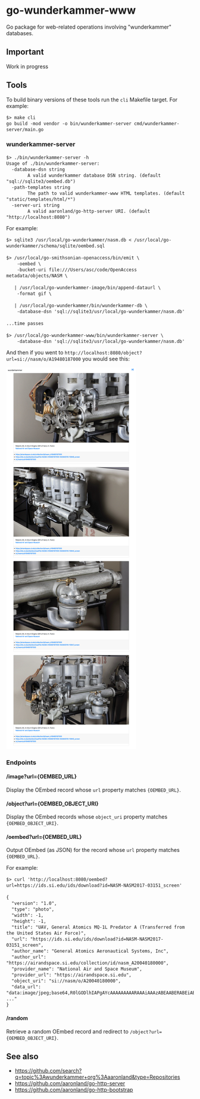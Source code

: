 # go-wunderkammer-www

Go package for web-related operations involving "wunderkammer" databases.

## Important

Work in progress

## Tools

To build binary versions of these tools run the `cli` Makefile target. For example:

```
$> make cli
go build -mod vendor -o bin/wunderkammer-server cmd/wunderkammer-server/main.go
```

### wunderkammer-server

```
$> ./bin/wunderkammer-server -h
Usage of ./bin/wunderkammer-server:
  -database-dsn string
    	A valid wunderkammer database DSN string. (default "sql://sqlite3/oembed.db")
  -path-templates string
    	The path to valid wunderkammer-www HTML templates. (default "static/templates/html/*")
  -server-uri string
    	A valid aaronland/go-http-server URI. (default "http://localhost:8080")
```

For example:

```
$> sqlite3 /usr/local/go-wunderkammer/nasm.db < /usr/local/go-wunderkammer/schema/sqlite/oembed.sql

$> /usr/local/go-smithsonian-openaccess/bin/emit \
	-oembed \
	-bucket-uri file:///Users/asc/code/OpenAccess metadata/objects/NASM \

   | /usr/local/go-wunderkammer-image/bin/append-dataurl \
	-format gif \

   | /usr/local/go-wunderkammer/bin/wunderkammer-db \
	-database-dsn 'sql://sqlite3/usr/local/go-wunderkammer/nasm.db'

...time passes

$> /usr/local/go-wunderkammer-www/bin/wunderkammer-server \
	-database-dsn 'sql://sqlite3/usr/local/go-wunderkammer/nasm.db'
```

And then if you went to `http://localhost:8080/object?url=si://nasm/o/A19480187000` you would see this:

![](docs/images/nasm.jpg)

### Endpoints

#### /image?url={OEMBED_URL}

Display the OEmbed record whose `url` property matches `{OEMBED_URL}`.

#### /object?url={OEMBED_OBJECT_URI}

Display the OEmbed records whose `object_uri` property matches `{OEMBED_OBJECT_URI}`.

#### /oembed?url={OEMBED_URL}

Output OEmbed (as JSON) for the record whose `url` property matches `{OEMBED_URL}`.

For example:

```
$> curl 'http://localhost:8080/oembed?url=https://ids.si.edu/ids/download?id=NASM-NASM2017-03151_screen'

{
  "version": "1.0",
  "type": "photo",
  "width": -1,
  "height": -1,
  "title": "UAV, General Atomics MQ-1L Predator A (Transferred from the United States Air Force)",
  "url": "https://ids.si.edu/ids/download?id=NASM-NASM2017-03151_screen",
  "author_name": "General Atomics Aeronautical Systems, Inc",
  "author_url": "https://airandspace.si.edu/collection/id/nasm_A20040180000",
  "provider_name": "National Air and Space Museum",
  "provider_url": "https://airandspace.si.edu",
  "object_uri": "si://nasm/o/A20040180000",
  "data_url": "data:image/jpeg;base64,R0lGODlhIAPgAYcAAAAAAAAARAAAiAAAzABEAABERABEiABEzACIAACIRACIiACIzADMAADMRADMiADMzADd3REREQAAVQAAmQAA3QBVAABVVQBMmQBJ3QCZAACZTACZmQCT3QDdAADdSQDdkwDungDu7iIiIgAAZgAAqgAA7gBmAABmZgBVqgBP7gCqAACqVQCqqgCe7gDuAADuTwD/VQD/qgD//zMzMwAAdwAAuwAA/wB3AAB3dwBduwBV/wC7AAC7XQC7uwCq ..."
}
```

#### /random

Retrieve a random OEmbed record and redirect to `/object?url={OEMBED_OBJECT_URI}`.

## See also

* https://github.com/search?q=topic%3Awunderkammer+org%3Aaaronland&type=Repositories
* https://github.com/aaronland/go-http-server
* https://github.com/aaronland/go-http-bootstrap